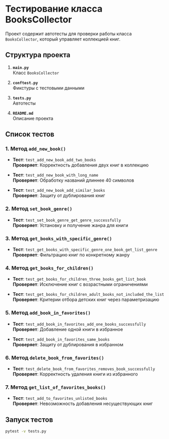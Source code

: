 # Тестирование класса BooksCollector

Проект содержит автотесты для проверки работы класса `BooksCollector`, который управляет коллекцией книг.


## Структура проекта

1. **`main.py`**  
   Класс `BooksCollector`

2. **`conftest.py`**  
   Фикстуры с тестовыми данными

3. **`tests.py`**  
   Автотесты

4. **`README.md`**  
   Описание проекта


## Список тестов

### 1. Метод `add_new_book()`
- **Тест**: `test_add_new_book_add_two_books`  
  **Проверяет**: Корректность добавления двух книг в коллекцию

- **Тест**: `test_add_new_book_with_long_name`  
  **Проверяет**: Обработку названий длиннее 40 символов

- **Тест**: `test_add_new_book_add_similar_books`  
  **Проверяет**: Защиту от дублирования книг

### 2. Метод `set_book_genre()`
- **Тест**: `test_set_book_genre_get_genre_successfully`  
  **Проверяет**: Установку и получение жанра для книги

### 3. Метод `get_books_with_specific_genre()`
- **Тест**: `test_get_books_with_specific_genre_one_book_get_list_genre`  
  **Проверяет**: Фильтрацию книг по конкретному жанру

### 4. Метод `get_books_for_children()`
- **Тест**: `test_get_books_for_children_three_books_get_list_book`  
  **Проверяет**: Исключение книг с возрастными ограничениями

- **Тест**: `test_get_books_for_children_adult_books_not_included_the_list`  
  **Проверяет**: Критерии отбора детских книг через параметризацию

### 5. Метод `add_book_in_favorites()`
- **Тест**: `test_add_book_in_favorites_add_one_books_successfully`  
  **Проверяет**: Добавление одной книги в избранное

- **Тест**: `test_add_book_in_favorites_same_books`  
  **Проверяет**: Защиту от дублирования в избранном

### 6. Метод `delete_book_from_favorites()`
- **Тест**: `test_delete_book_from_favorites_removes_book_successfully`  
  **Проверяет**: Корректность удаления книги из избранного

### 7. Метод `get_list_of_favorites_books()`
- **Тест**: `test_add_to_favorites_unlisted_books`  
  **Проверяет**: Невозможность добавления несуществующих книг


## Запуск тестов
```bash
pytest -v tests.py